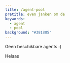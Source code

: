 ```yaml
---
title: /agent-pool
pretitle: even janken om de
keywords:
  - agent
  - pool
background: "#381885"
---
```


Geen beschikbare agents :(

Helaas
